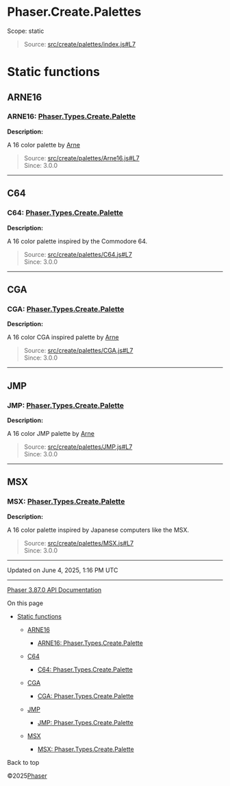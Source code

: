 # Phaser.Create.Palettes

Scope:
static

> Source: [src/create/palettes/index.js#L7](https://github.com/phaserjs/phaser/blob/v3.87.0/src/create/palettes/index.js#L7)

# Static functions

## ARNE16

### ARNE16: [Phaser.Types.Create.Palette](../typedef/types-create.md)

**Description:**

A 16 color palette by [Arne](http://androidarts.com/palette/16pal.htm)

> Source: [src/create/palettes/Arne16.js#L7](https://github.com/phaserjs/phaser/blob/v3.87.0/src/create/palettes/Arne16.js#L7)  
> Since: 3.0.0

---

## C64

### C64: [Phaser.Types.Create.Palette](../typedef/types-create.md)

**Description:**

A 16 color palette inspired by the Commodore 64.

> Source: [src/create/palettes/C64.js#L7](https://github.com/phaserjs/phaser/blob/v3.87.0/src/create/palettes/C64.js#L7)  
> Since: 3.0.0

---

## CGA

### CGA: [Phaser.Types.Create.Palette](../typedef/types-create.md)

**Description:**

A 16 color CGA inspired palette by [Arne](http://androidarts.com/palette/16pal.htm)

> Source: [src/create/palettes/CGA.js#L7](https://github.com/phaserjs/phaser/blob/v3.87.0/src/create/palettes/CGA.js#L7)  
> Since: 3.0.0

---

## JMP

### JMP: [Phaser.Types.Create.Palette](../typedef/types-create.md)

**Description:**

A 16 color JMP palette by [Arne](http://androidarts.com/palette/16pal.htm)

> Source: [src/create/palettes/JMP.js#L7](https://github.com/phaserjs/phaser/blob/v3.87.0/src/create/palettes/JMP.js#L7)  
> Since: 3.0.0

---

## MSX

### MSX: [Phaser.Types.Create.Palette](../typedef/types-create.md)

**Description:**

A 16 color palette inspired by Japanese computers like the MSX.

> Source: [src/create/palettes/MSX.js#L7](https://github.com/phaserjs/phaser/blob/v3.87.0/src/create/palettes/MSX.js#L7)  
> Since: 3.0.0

---

Updated on June 4, 2025, 1:16 PM UTC

---

[Phaser 3.87.0 API Documentation](../../index.md)

On this page

* [Static functions](#static-functions)

  + [ARNE16](#arne16)

    - [ARNE16: Phaser.Types.Create.Palette](#arne16-phasertypescreatepalette)
  + [C64](#c64)

    - [C64: Phaser.Types.Create.Palette](#c64-phasertypescreatepalette)
  + [CGA](#cga)

    - [CGA: Phaser.Types.Create.Palette](#cga-phasertypescreatepalette)
  + [JMP](#jmp)

    - [JMP: Phaser.Types.Create.Palette](#jmp-phasertypescreatepalette)
  + [MSX](#msx)

    - [MSX: Phaser.Types.Create.Palette](#msx-phasertypescreatepalette)

Back to top

©2025[Phaser](https://docs.phaser.io)